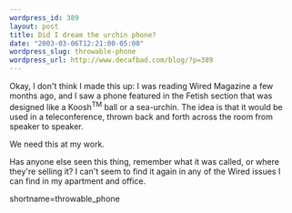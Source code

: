```yaml
--- 
wordpress_id: 389
layout: post
title: Did I dream the urchin phone?
date: "2003-03-06T12:21:00-05:00"
wordpress_slug: throwable-phone
wordpress_url: http://www.decafbad.com/blog/?p=389
---
```

<!-- xmlrpcfilter 1 -->

Okay, I don't think I made this up:  I was reading Wired Magazine a
few months ago, and I saw a phone featured in the Fetish section
that was designed like a Koosh<sup>TM</sup> ball or a sea-urchin.
The idea is that it would be used in a teleconference, thrown back
and forth across the room from speaker to speaker.


We need this at my work.


Has anyone else seen this thing, remember what it was called, or
where they're selling it?  I can't seem to find it again in any of
the Wired issues I can find in my apartment and office.
<!--more-->
shortname=throwable_phone
